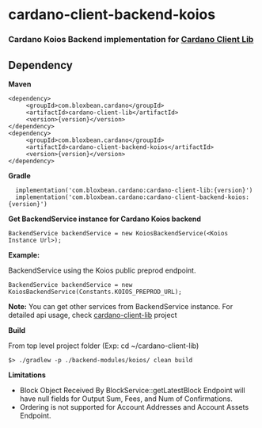 # cardano-client-backend-koios

### Cardano Koios Backend implementation for [Cardano Client Lib](https://github.com/bloxbean/cardano-client-lib)

## Dependency

**Maven**

```
<dependency>
     <groupId>com.bloxbean.cardano</groupId>
     <artifactId>cardano-client-lib</artifactId>
     <version>{version}</version>
</dependency>
<dependency>
     <groupId>com.bloxbean.cardano</groupId>
     <artifactId>cardano-client-backend-koios</artifactId>
     <version>{version}</version>
</dependency>
```

**Gradle**

```
  implementation('com.bloxbean.cardano:cardano-client-lib:{version}')
  implementation('com.bloxbean.cardano:cardano-client-backend-koios:{version}')
```

**Get BackendService instance for Cardano Koios backend**

```
BackendService backendService = new KoiosBackendService(<Koios Instance Url>);
```

**Example:**

BackendService using the Koios public preprod endpoint.

```
BackendService backendService = new KoiosBackendService(Constants.KOIOS_PREPROD_URL);
```

**Note:** You can get other services from BackendService instance. For detailed api usage, check [cardano-client-lib](https://github.com/bloxbean/cardano-client-lib) project

**Build**

From top level project folder (Exp: cd ~/cardano-client-lib)

```
$> ./gradlew -p ./backend-modules/koios/ clean build
```

**Limitations**

* Block Object Received By BlockService::getLatestBlock Endpoint will have null fields for Output Sum, Fees, and Num of Confirmations.  
* Ordering is not supported for Account Addresses and Account Assets Endpoint.
